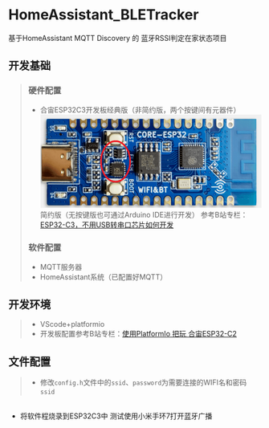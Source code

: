 # HomeAssistant_BLETracker<br>
基于HomeAssistant MQTT Discovery 的 蓝牙RSSI判定在家状态项目

## 开发基础
> ### 硬件配置
> * 合宙ESP32C3开发板经典版（非简约版，两个按键间有元器件）
> ![image](img/1.png)  
> 简约版（无按键版也可通过Arduino IDE进行开发）
> 参考B站专栏：[ESP32-C3，不用USB转串口芯片如何开发](https://www.bilibili.com/read/cv13107494)
> ### 软件配置
> * MQTT服务器
> * HomeAssistant系统（已配置好MQTT）

## 开发环境
> * VScode+platformio
> * 开发板配置参考B站专栏：[使用PlatformIo 把玩 合宙ESP32-C2](https://www.bilibili.com/read/cv16215201)

## 文件配置
> * 修改`config.h`文件中的`ssid`、`password`为需要连接的WIFI名和密码
> `ssid`
##
* 将软件程烧录到ESP32C3中
测试使用小米手环7打开蓝牙广播
